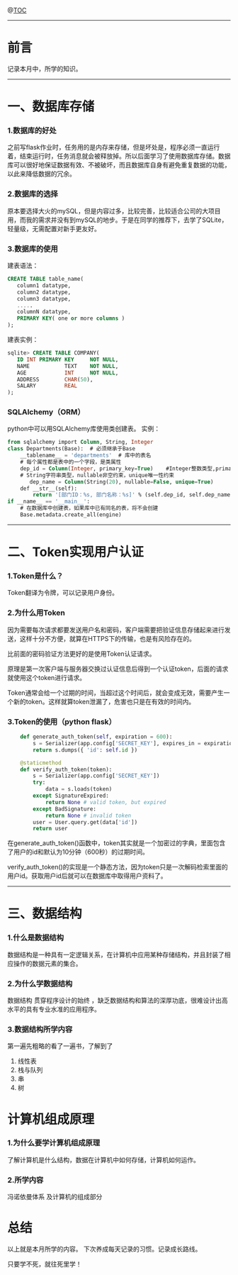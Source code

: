 

@[TOC](文章目录)


***

# 前言

记录本月中，所学的知识。
****




# 一、数据库存储
### 1.数据库的好处
之前写flask作业时，任务用的是内存来存储，但是坏处是，程序必须一直运行着，结束运行时，任务消息就会被释放掉。所以后面学习了使用数据库存储。数据库可以很好地保证数据有效、不被破坏，而且数据库自身有避免重复数据的功能，以此来降低数据的冗余。
### 2.数据库的选择
原本要选择大火的mySQL，但是内容过多，比较完善，比较适合公司的大项目用，而我的需求并没有到mySQL的地步。于是在同学的推荐下，去学了SQLite，轻量级，无需配置对新手更友好。
### 3.数据库的使用
建表语法：

```sql
CREATE TABLE table_name(
   column1 datatype,
   column2 datatype,
   column3 datatype,
   .....
   columnN datatype,
   PRIMARY KEY( one or more columns )
);
```
建表实例：

```sql
sqlite> CREATE TABLE COMPANY(
   ID INT PRIMARY KEY     NOT NULL,
   NAME           TEXT    NOT NULL,
   AGE            INT     NOT NULL,
   ADDRESS        CHAR(50),
   SALARY         REAL
);
```
### SQLAlchemy（ORM）
python中可以用SQLAlchemy库使用类创建表。
实例：

```sql
from sqlalchemy import Column, String, Integer
class Departments(Base):  # 必须继承于Base 
    __tablename__ = 'departments'  # 库中的表名
    # 每个属性都是表中的一个字段，是类属性
    dep_id = Column(Integer, primary_key=True)    #Integer整数类型,primary_key主键
    # String字符串类型，nullable非空约束，unique唯一性约束
       dep_name = Column(String(20), nullable=False, unique=True)
    def __str__(self):
        return '[部门ID：%s, 部门名称：%s]' % (self.dep_id, self.dep_name)
if __name__ == '__main__':
    # 在数据库中创建表，如果库中已有同名的表，将不会创建
    Base.metadata.create_all(engine)

```
****
# 二、Token实现用户认证
### 1.Token是什么？
Token翻译为令牌，可以记录用户身份。
### 2.为什么用Token
因为需要每次请求都要发送用户名和密码，客户端需要把验证信息存储起来进行发送，这样十分不方便，就算在HTTPS下的传输，也是有风险存在的。

比前面的密码验证方法更好的是使用Token认证请求。

原理是第一次客户端与服务器交换过认证信息后得到一个认证token，后面的请求就使用这个token进行请求。

Token通常会给一个过期的时间，当超过这个时间后，就会变成无效，需要产生一个新的token。这样就算token泄漏了，危害也只是在有效的时间内。

### 3.Token的使用（python flask）

```python
    def generate_auth_token(self, expiration = 600):
        s = Serializer(app.config['SECRET_KEY'], expires_in = expiration)
        return s.dumps({ 'id': self.id })

    @staticmethod
    def verify_auth_token(token):
        s = Serializer(app.config['SECRET_KEY'])
        try:
            data = s.loads(token)
        except SignatureExpired:
            return None # valid token, but expired
        except BadSignature:
            return None # invalid token
        user = User.query.get(data['id'])
        return user
```

在generate_auth_token()函数中，token其实就是一个加密过的字典，里面包含了用户的id和默认为10分钟（600秒）的过期时间。

verify_auth_token()的实现是一个静态方法，因为token只是一次解码检索里面的用户id。获取用户id后就可以在数据库中取得用户资料了。

*****
# 三、数据结构
### 1.什么是数据结构
数据结构是一种具有一定逻辑关系，在计算机中应用某种存储结构，并且封装了相应操作的数据元素的集合。
### 2.为什么学数据结构
数据结构 贯穿程序设计的始终 ，缺乏数据结构和算法的深厚功底，很难设计出高水平的具有专业水准的应用程序。
### 3.数据结构所学内容
第一遍先粗略的看了一遍书，了解到了

 1. 线性表
 2. 栈与队列
 3. 串
 4. 树


# 计算机组成原理
###  1.为什么要学计算机组成原理
了解计算机是什么结构，数据在计算机中如何存储，计算机如何运作。
### 2.所学内容
冯诺依曼体系
及计算机的组成部分
# 总结
以上就是本月所学的内容。
下次养成每天记录的习惯。记录成长路线。

只要学不死，就往死里学！